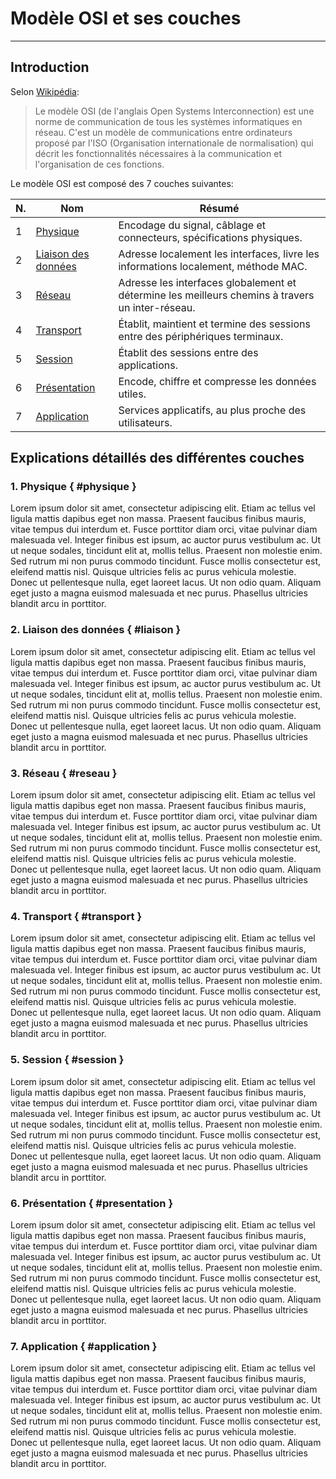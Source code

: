 # Modèle OSI et ses couches
---
## Introduction
Selon [Wikipédia](https://fr.wikipedia.org/wiki/Adresse_IP):
> Le modèle OSI (de l'anglais Open Systems Interconnection) est une norme de communication de tous les systèmes informatiques en réseau. C'est un modèle de communications entre ordinateurs proposé par l'ISO (Organisation internationale de normalisation) qui décrit les fonctionnalités nécessaires à la communication et l'organisation de ces fonctions.

Le modèle OSI est composé des 7 couches suivantes: 

| N. | Nom | Résumé |
|---|---|---|
| 1 | [Physique](#physique) | Encodage du signal, câblage et connecteurs, spécifications physiques. |
| 2 | [Liaison des données](#liaison) | Adresse localement les interfaces, livre les informations localement, méthode MAC. |
| 3 | [Réseau](#reseau) | Adresse les interfaces globalement et détermine les meilleurs chemins à travers un inter-réseau. |
| 4 | [Transport](#transport) | Établit, maintient et termine des sessions entre des périphériques terminaux. |
| 5 | [Session](#session) | Établit des sessions entre des applications. |
| 6 | [Présentation](#presentation) | Encode, chiffre et compresse les données utiles. |
| 7 | [Application](#application) | Services applicatifs, au plus proche des utilisateurs. |

## Explications détaillés des différentes couches

### 1. Physique { #physique }
Lorem ipsum dolor sit amet, consectetur adipiscing elit. Etiam ac tellus vel ligula mattis dapibus eget non massa. Praesent faucibus finibus mauris, vitae tempus dui interdum et. Fusce porttitor diam orci, vitae pulvinar diam malesuada vel. Integer finibus est ipsum, ac auctor purus vestibulum ac. Ut ut neque sodales, tincidunt elit at, mollis tellus. Praesent non molestie enim. Sed rutrum mi non purus commodo tincidunt. Fusce mollis consectetur est, eleifend mattis nisl. Quisque ultricies felis ac purus vehicula molestie. Donec ut pellentesque nulla, eget laoreet lacus. Ut non odio quam. Aliquam eget justo a magna euismod malesuada et nec purus. Phasellus ultricies blandit arcu in porttitor.


### 2. Liaison des données { #liaison }
Lorem ipsum dolor sit amet, consectetur adipiscing elit. Etiam ac tellus vel ligula mattis dapibus eget non massa. Praesent faucibus finibus mauris, vitae tempus dui interdum et. Fusce porttitor diam orci, vitae pulvinar diam malesuada vel. Integer finibus est ipsum, ac auctor purus vestibulum ac. Ut ut neque sodales, tincidunt elit at, mollis tellus. Praesent non molestie enim. Sed rutrum mi non purus commodo tincidunt. Fusce mollis consectetur est, eleifend mattis nisl. Quisque ultricies felis ac purus vehicula molestie. Donec ut pellentesque nulla, eget laoreet lacus. Ut non odio quam. Aliquam eget justo a magna euismod malesuada et nec purus. Phasellus ultricies blandit arcu in porttitor.


### 3. Réseau { #reseau }
Lorem ipsum dolor sit amet, consectetur adipiscing elit. Etiam ac tellus vel ligula mattis dapibus eget non massa. Praesent faucibus finibus mauris, vitae tempus dui interdum et. Fusce porttitor diam orci, vitae pulvinar diam malesuada vel. Integer finibus est ipsum, ac auctor purus vestibulum ac. Ut ut neque sodales, tincidunt elit at, mollis tellus. Praesent non molestie enim. Sed rutrum mi non purus commodo tincidunt. Fusce mollis consectetur est, eleifend mattis nisl. Quisque ultricies felis ac purus vehicula molestie. Donec ut pellentesque nulla, eget laoreet lacus. Ut non odio quam. Aliquam eget justo a magna euismod malesuada et nec purus. Phasellus ultricies blandit arcu in porttitor.


### 4. Transport { #transport }
Lorem ipsum dolor sit amet, consectetur adipiscing elit. Etiam ac tellus vel ligula mattis dapibus eget non massa. Praesent faucibus finibus mauris, vitae tempus dui interdum et. Fusce porttitor diam orci, vitae pulvinar diam malesuada vel. Integer finibus est ipsum, ac auctor purus vestibulum ac. Ut ut neque sodales, tincidunt elit at, mollis tellus. Praesent non molestie enim. Sed rutrum mi non purus commodo tincidunt. Fusce mollis consectetur est, eleifend mattis nisl. Quisque ultricies felis ac purus vehicula molestie. Donec ut pellentesque nulla, eget laoreet lacus. Ut non odio quam. Aliquam eget justo a magna euismod malesuada et nec purus. Phasellus ultricies blandit arcu in porttitor.


### 5. Session { #session }
Lorem ipsum dolor sit amet, consectetur adipiscing elit. Etiam ac tellus vel ligula mattis dapibus eget non massa. Praesent faucibus finibus mauris, vitae tempus dui interdum et. Fusce porttitor diam orci, vitae pulvinar diam malesuada vel. Integer finibus est ipsum, ac auctor purus vestibulum ac. Ut ut neque sodales, tincidunt elit at, mollis tellus. Praesent non molestie enim. Sed rutrum mi non purus commodo tincidunt. Fusce mollis consectetur est, eleifend mattis nisl. Quisque ultricies felis ac purus vehicula molestie. Donec ut pellentesque nulla, eget laoreet lacus. Ut non odio quam. Aliquam eget justo a magna euismod malesuada et nec purus. Phasellus ultricies blandit arcu in porttitor.


### 6. Présentation { #presentation }
Lorem ipsum dolor sit amet, consectetur adipiscing elit. Etiam ac tellus vel ligula mattis dapibus eget non massa. Praesent faucibus finibus mauris, vitae tempus dui interdum et. Fusce porttitor diam orci, vitae pulvinar diam malesuada vel. Integer finibus est ipsum, ac auctor purus vestibulum ac. Ut ut neque sodales, tincidunt elit at, mollis tellus. Praesent non molestie enim. Sed rutrum mi non purus commodo tincidunt. Fusce mollis consectetur est, eleifend mattis nisl. Quisque ultricies felis ac purus vehicula molestie. Donec ut pellentesque nulla, eget laoreet lacus. Ut non odio quam. Aliquam eget justo a magna euismod malesuada et nec purus. Phasellus ultricies blandit arcu in porttitor.


### 7. Application { #application }
Lorem ipsum dolor sit amet, consectetur adipiscing elit. Etiam ac tellus vel ligula mattis dapibus eget non massa. Praesent faucibus finibus mauris, vitae tempus dui interdum et. Fusce porttitor diam orci, vitae pulvinar diam malesuada vel. Integer finibus est ipsum, ac auctor purus vestibulum ac. Ut ut neque sodales, tincidunt elit at, mollis tellus. Praesent non molestie enim. Sed rutrum mi non purus commodo tincidunt. Fusce mollis consectetur est, eleifend mattis nisl. Quisque ultricies felis ac purus vehicula molestie. Donec ut pellentesque nulla, eget laoreet lacus. Ut non odio quam. Aliquam eget justo a magna euismod malesuada et nec purus. Phasellus ultricies blandit arcu in porttitor.
